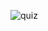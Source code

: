 ![quiz](https://github.com/JuniorReisx/quizteste2/assets/125107249/bbf9dfcc-3996-4797-87f6-720916fe8d93)
